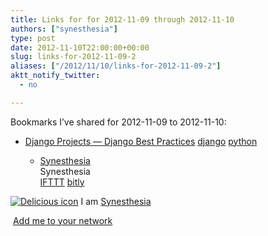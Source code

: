 ```yaml
---
title: Links for for 2012-11-09 through 2012-11-10
authors: ["synesthesia"]
type: post
date: 2012-11-10T22:00:00+00:00
slug: links-for-2012-11-09-2 
aliases: ["/2012/11/10/links-for-2012-11-09-2"]
aktt_notify_twitter:
  - no

---
```

Bookmarks I&#8217;ve shared for 2012-11-09 to 2012-11-10:

  * [Django Projects &mdash; Django Best Practices][1] 
    [django][2] [python][3] </li> 
    
      * [Synesthesia][4]  
        Synesthesia  
        [IFTTT][5] [bitly][6] </ul> 
    
    <p class="deliciouslink">
      <a href="https://del.icio.us/synesthesia" title="See all my bookmarks on del.icio.us"><img src="https://www.synesthesia.co.uk/images/deliciousicon.jpg" alt="Delicious icon" /></a>&nbsp;I am <a href="https://del.icio.us/synesthesia" title="See all my bookmarks on del.icio.us">Synesthesia</a>
    </p>
    
    <p class="deliciouslink">
      <a href="https://del.icio.us/network?add=synesthesia" title="Add me to your del.icio.us network"><img src="https://www.synesthesia.co.uk/images/add.gif" alt="" /></a>&nbsp;<a href="https://del.icio.us/network?add=synesthesia" title="Add me to your del.icio.us network">Add me to your network</a>
    </p>

 [1]: https://lincolnloop.com/django-best-practices/projects.html
 [2]: https://www.delicious.com/synesthesia/django
 [3]: https://www.delicious.com/synesthesia/python
 [4]: https://www.synesthesia.co.uk/blog/archives/2012/11/09/links-for-2012-11-09/
 [5]: https://www.delicious.com/synesthesia/IFTTT
 [6]: https://www.delicious.com/synesthesia/bitly